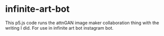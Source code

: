 # infinite-art-bot
This p5.js code runs the attnGAN image maker collaboration thing with the writing I did. For use in infinite art bot instagram bot.
